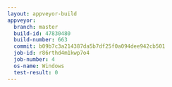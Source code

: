 ```yaml
---
layout: appveyor-build
appveyor:
  branch: master
  build-id: 47830480
  build-number: 663
  commit: b09b7c3a214387da5b7df25f0a094dee942cb501
  job-id: r86rthd4m1kwp7o4
  job-number: 4
  os-name: Windows
  test-result: 0
---
```

